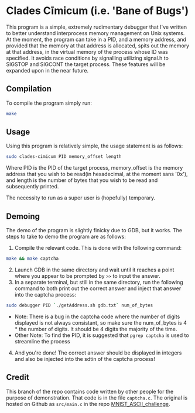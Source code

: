 # Clades Cīmicum (i.e. 'Bane of Bugs')
This program is a simple, extremely rudimentary debugger that I've written to better understand interprocess memory management on Unix systems.
At the moment, the program can take in a PID, and a memory address, and provided that the memory at that address is allocated, spits out the memory at that address, in the virtual memory of the process whose ID was specified. It avoids race conditions by signalling utilizing signal.h to SIGSTOP and SIGCONT the target process. These features will be expanded upon in the near future.

## Compilation
To compile the program simply run:
```sh
make
```
## Usage
Using this program is relatively simple, the usage statement is as follows:
```sh
sudo clades-cimicum PID memory_offset length 
```
Where PID is the PID of the target process, memory_offset is the memory address that you wish to be read(in hexadecimal, at the moment sans '0x'), and length is the number of bytes that you wish to be read and subsequently printed. 

The necessity to run as a super user is (hopefully) temporary.

## Demoing 
The demo of the program is slightly finicky due to GDB, but it works. The steps
to take to demo the program are as follows:

1. Compile the relevant code. This is done with the following command: 
```sh
make && make captcha
```
2. Launch GDB in the same directory and wait until it reaches a point where you
appear to be prompted by `>>` to input the answer.
3. In a separate terminal, but still in the same directory, run the following
command to both print out the correct answer and inject that answer into the
captcha process:
```sh
sudo debugger PID `./getAddress.sh gdb.txt` num_of_bytes
```
* Note: There is a bug in the captcha code where the number of digits
displayed is not always consistant, so make sure the num_of_bytes is 4 * 
the number of digits. It should be 4 digits the majority of the time.
* Other Note: To find the PID, it is suggested that `pgrep captcha` is used
 to streamline the process
4. And you're done! The correct answer should be displayed in integers and also
   be injected into the sdtin of the captcha process!

## Credit
This branch of the repo contains code written by other people for the purpose of
demonstration. That code is in the file `captcha.c`. The original is hosted on
Github as `src/main.c` in the repo
[MNIST_ASCII_challenge](https://github.com/scvalencia/MNIST_ASCII_challenge).

